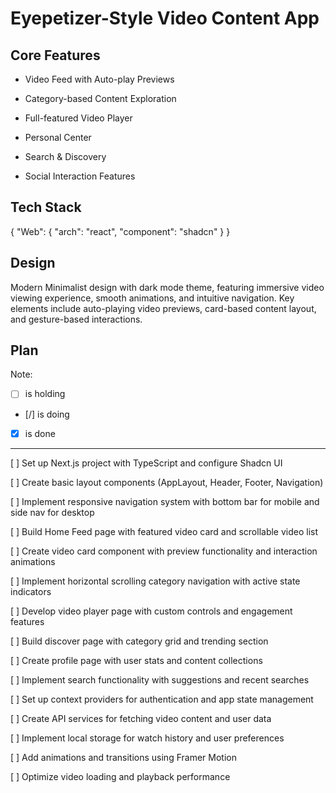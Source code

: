 # Eyepetizer-Style Video Content App

## Core Features

- Video Feed with Auto-play Previews

- Category-based Content Exploration

- Full-featured Video Player

- Personal Center

- Search & Discovery

- Social Interaction Features

## Tech Stack

{
  "Web": {
    "arch": "react",
    "component": "shadcn"
  }
}

## Design

Modern Minimalist design with dark mode theme, featuring immersive video viewing experience, smooth animations, and intuitive navigation. Key elements include auto-playing video previews, card-based content layout, and gesture-based interactions.

## Plan

Note: 

- [ ] is holding
- [/] is doing
- [X] is done

---

[ ] Set up Next.js project with TypeScript and configure Shadcn UI

[ ] Create basic layout components (AppLayout, Header, Footer, Navigation)

[ ] Implement responsive navigation system with bottom bar for mobile and side nav for desktop

[ ] Build Home Feed page with featured video card and scrollable video list

[ ] Create video card component with preview functionality and interaction animations

[ ] Implement horizontal scrolling category navigation with active state indicators

[ ] Develop video player page with custom controls and engagement features

[ ] Build discover page with category grid and trending section

[ ] Create profile page with user stats and content collections

[ ] Implement search functionality with suggestions and recent searches

[ ] Set up context providers for authentication and app state management

[ ] Create API services for fetching video content and user data

[ ] Implement local storage for watch history and user preferences

[ ] Add animations and transitions using Framer Motion

[ ] Optimize video loading and playback performance
